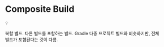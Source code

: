 # Composite Build

<aside>
💡

복합 빌드.
다른 빌드를 포함하는 빌드.
Gradle 다중 프로젝트 빌드와 비슷하지만, 전체 빌드가 포함된다는 것이 다름.

</aside>